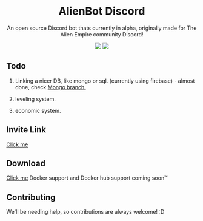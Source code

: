 ### <h1 align="center">AlienBot Discord</h1>

<p align="center">An open source Discord bot thats currently in alpha, originally made for The Alien Empire community Discord!<p>

<p align="center">
  
  <img src="https://github.com/UFO-Studios/AlienBot-Discord/actions/workflows/pmd.yml/badge.svg" />
  <img src="https://github.com/UFO-Studios/AlienBot-Discord/actions/workflows/docker-image.yml/badge.svg" />
</p>


## Todo

1. Linking a nicer DB, like mongo or sql. (currently using firebase) - almost done, check <a href="https://github.com/UFO-Studios/AlienBot-Discord/tree/Mongo">Mongo branch.</a>

2. leveling system.

3. economic system.

## Invite Link

<a href="https://thealiendoctor.com/AddAlienBot">Click me</a>

## Download

<a href="https://github.com/UFO-Studios/AlienBot-Discord/archive/refs/heads/main.zip">Click me</a>
Docker support and Docker hub support coming soon™

## Contributing

We'll be needing help, so contributions are always welcome! :D
